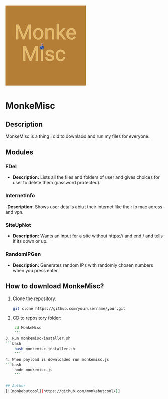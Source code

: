 # ![MonkeMisc](monkemisc.png)  
# MonkeMisc

## Description
MonkeMisc is a thing I did to downlaod and run my files for everyone.

## Modules
### FDel
- **Description:** Lists all the files and folders of user and gives choices for user to delete them (password protected).

### InternetInfo
-**Description:** Shows user details abiut their internet like their ip mac adress and vpn.


### SiteUpNot
- **Description:** Wants an input for a site without https:// and end / and tells if its down or up.

### RandomIPGen
- **Description:** Generates random IPs with randomly chosen numbers when you press enter.

## How to download MonkeMisc?
1. Clone the repository:
    ```bash
    git clone https://github.com/yourusername/your.git
    ```
2. CD to repository folder:
```bash
    cd MonkeMisc
    ```
3. Run monkemisc-installer.sh
```bash
    bash monkemisc-installer.sh
    ```
4. When payload is downloaded run monkemisc.js
```bash
    node monkemisc.js
    ```

## Author
[![monkebutcool](https://github.com/monkebutcool/)]
